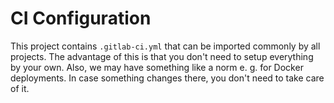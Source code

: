 # CI Configuration
This project contains `.gitlab-ci.yml` that can be imported commonly by all projects.
The advantage of this is that you don't need to setup everything by your own. Also, we may have something like a norm e. g. for Docker deployments. In case something changes there, you don't need to take care of it.
